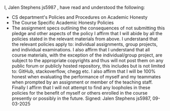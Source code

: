I, Jalen Stephens js5987 , have read and understood the following:
- CS department's Policies and Procedures on Academic Honesty
- The Course Specific Academic Honesty Policies
- The assignment specs outlining the consequences of not submitting this pledge
  and other aspects of the policy
  I affirm that I will abide by all the policies stated in the relevant materials
  from above. I understand that the relevant policies apply to: individual
  assignments, group projects, and individual examinations.
  I also affirm that I understand that all course materials, with the exception of
  the individual/group project, are subject to the appropriate copyrights and thus
  will not post them on any public forum or publicly hosted repository, this includes
  but is not limited to: GitHub, stackoverflow, chegg etc.
  I also affirm that I will be 100% honest when evaluating the performance of
  myself and my teammates when prompted by an assignment or member of the teaching
  staff.
  Finally I affirm that I will not attempt to find any loopholes in these policies
  for the benefit of myself or others enrolled in the course presently or possibly in
  the future.
  Signed: Jalen Stephens js5987, 09-03-2025
